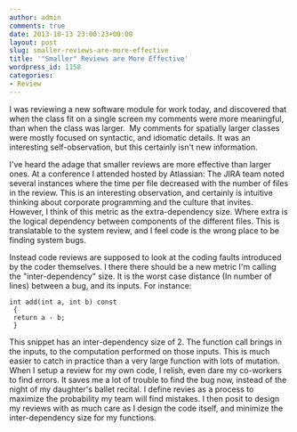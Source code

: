 ```yaml
---
author: admin
comments: true
date: 2013-10-13 23:00:23+00:00
layout: post
slug: smaller-reviews-are-more-effective
title: '"Smaller" Reviews are More Effective'
wordpress_id: 1158
categories:
- Review
---
```


I was reviewing a new software module for work today, and discovered that when the class fit on a single screen my comments were more meaningful, than when the class was larger.  My comments for spatially larger classes were mostly focused on syntactic, and idiomatic details. It was an interesting self-observation, but this certainly isn't new information.

<!-- more -->

I've heard the adage that smaller reviews are more effective than larger ones. At a conference I attended hosted by Atlassian: The JIRA team noted several instances where the time per file decreased with the number of files in the review. This is an interesting observation, and certainly is intuitive thinking about corporate programming and the culture that invites. However, I think of this metric as the extra-dependency size. Where extra is the logical dependency between components of the different files. This is translatable to the system review, and I feel code is the wrong place to be finding system bugs.

Instead code reviews are supposed to look at the coding faults introduced by the coder themselves. I there there should be a new metric I'm calling the "inter-dependency" size. It is the worst case distance (In number of lines) between a bug, and its inputs. For instance:

    
    int add(int a, int b) const
     {
     return a - b;
     }


This snippet has an inter-dependency size of 2. The function call brings in the inputs, to the computation performed on those inputs. This is much easier to catch in practice than a very large function with lots of mutation. When I setup a review for my own code, I relish, even dare my co-workers to find errors. It saves me a lot of trouble to find the bug now, instead of the night of my daughter's ballet recital. I define revies as a process to maximize the probability my team will find mistakes. I then posit to design my reviews with as much care as I design the code itself, and minimize the inter-dependency size for my functions.
